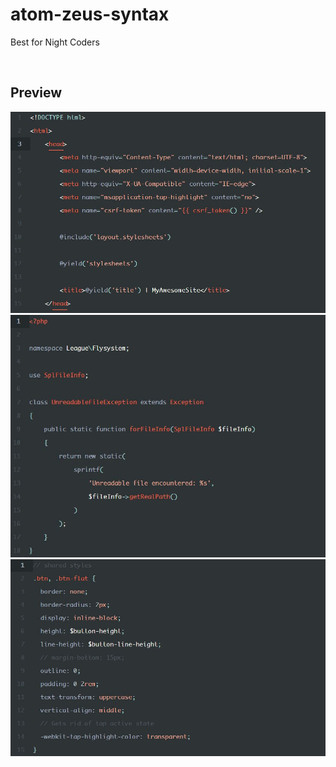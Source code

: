 # atom-zeus-syntax
Best for Night Coders

<br>

## Preview

![HTML-Preview](preview/html-preview.JPG)
![HTML-Preview](preview/php-preview.JPG)
![HTML-Preview](preview/scss-preview.JPG)
